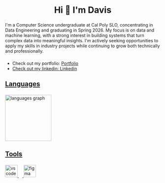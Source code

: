 <h1 align="center">Hi  👋 I'm Davis</h1>

###

<p align="left">I'm a Computer Science undergraduate at Cal Poly SLO, concentrating in Data Engineering and graduating in Spring 2026. My focus is on data and machine learning, with a strong interest in building systems that turn complex data into meaningful insights. I'm actively seeking opportunities to apply my skills in industry projects while continuing to grow both technically and professionally.</p>

###

<ul>
  <li> Check out my portfolio: <a href="https://davism7.github.io" target="_blank">Portfolio</a</li>
  <li> Check out my linkedin: <a href="https://www.linkedin.com/in/dm-cs/" target="_blank">Linkedin</a</li>
</ul>

###

<h2 align="left">Languages</h2>

###

<div align="left">
  <img src="https://github-readme-stats.vercel.app/api/top-langs?username=davism7&locale=en&hide_title=false&layout=compact&card_width=320&langs_count=5&theme=dracula&hide_border=false&order=2" height="150" alt="languages graph"  />
</div>

###

<h2 align="left">Tools</h2>

###

<div align="left">
  <img src="https://cdn.jsdelivr.net/gh/devicons/devicon/icons/vscode/vscode-original.svg" height="40" alt="vscode logo"  />
  <img width="12" />
  <img src="https://cdn.jsdelivr.net/gh/devicons/devicon/icons/figma/figma-original.svg" height="40" alt="figma logo"  />
</div>

###
